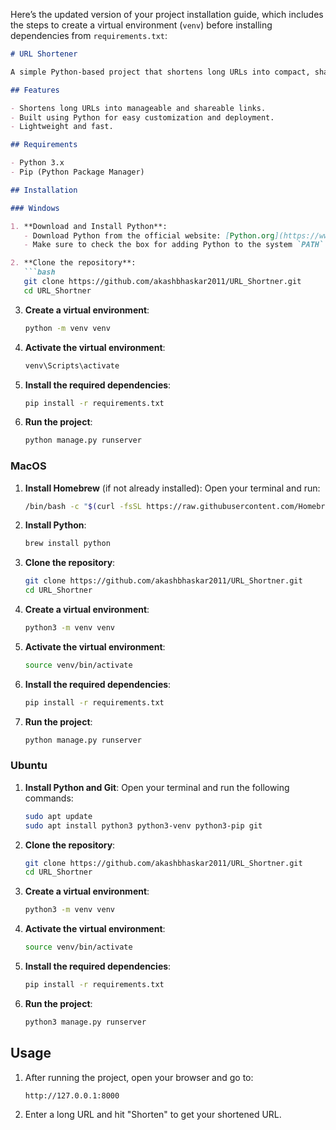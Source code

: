 Here’s the updated version of your project installation guide, which includes the steps to create a virtual environment (`venv`) before installing dependencies from `requirements.txt`:

```markdown
# URL Shortener

A simple Python-based project that shortens long URLs into compact, shareable links.

## Features

- Shortens long URLs into manageable and shareable links.
- Built using Python for easy customization and deployment.
- Lightweight and fast.

## Requirements

- Python 3.x
- Pip (Python Package Manager)

## Installation

### Windows

1. **Download and Install Python**:
   - Download Python from the official website: [Python.org](https://www.python.org/downloads/)
   - Make sure to check the box for adding Python to the system `PATH` during installation.

2. **Clone the repository**:
   ```bash
   git clone https://github.com/akashbhaskar2011/URL_Shortner.git
   cd URL_Shortner
   ```

3. **Create a virtual environment**:
   ```bash
   python -m venv venv
   ```

4. **Activate the virtual environment**:
   ```bash
   venv\Scripts\activate
   ```

5. **Install the required dependencies**:
   ```bash
   pip install -r requirements.txt
   ```

6. **Run the project**:
   ```bash
   python manage.py runserver
   ```

### MacOS

1. **Install Homebrew** (if not already installed):
   Open your terminal and run:
   ```bash
   /bin/bash -c "$(curl -fsSL https://raw.githubusercontent.com/Homebrew/install/HEAD/install.sh)"
   ```

2. **Install Python**:
   ```bash
   brew install python
   ```

3. **Clone the repository**:
   ```bash
   git clone https://github.com/akashbhaskar2011/URL_Shortner.git
   cd URL_Shortner
   ```

4. **Create a virtual environment**:
   ```bash
   python3 -m venv venv
   ```

5. **Activate the virtual environment**:
   ```bash
   source venv/bin/activate
   ```

6. **Install the required dependencies**:
   ```bash
   pip install -r requirements.txt
   ```

7. **Run the project**:
   ```bash
   python manage.py runserver
   ```

### Ubuntu

1. **Install Python and Git**:
   Open your terminal and run the following commands:
   ```bash
   sudo apt update
   sudo apt install python3 python3-venv python3-pip git
   ```

2. **Clone the repository**:
   ```bash
   git clone https://github.com/akashbhaskar2011/URL_Shortner.git
   cd URL_Shortner
   ```

3. **Create a virtual environment**:
   ```bash
   python3 -m venv venv
   ```

4. **Activate the virtual environment**:
   ```bash
   source venv/bin/activate
   ```

5. **Install the required dependencies**:
   ```bash
   pip install -r requirements.txt
   ```

6. **Run the project**:
   ```bash
   python3 manage.py runserver
   ```

## Usage

1. After running the project, open your browser and go to:
   ```
   http://127.0.0.1:8000
   ```

2. Enter a long URL and hit "Shorten" to get your shortened URL.